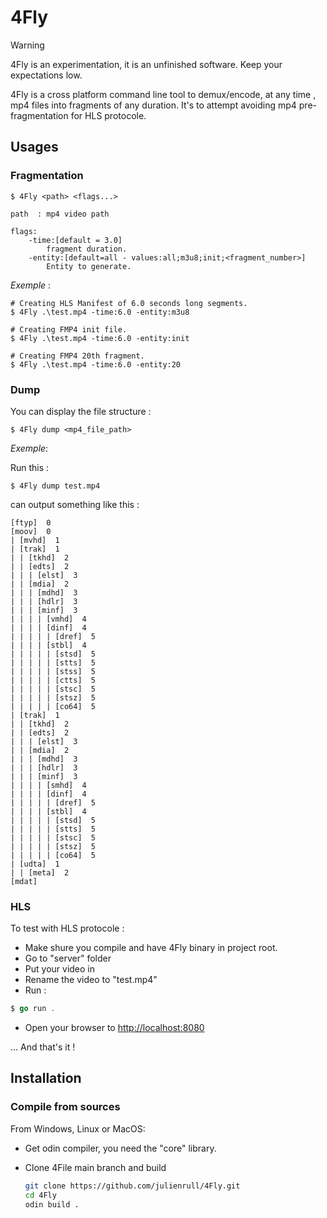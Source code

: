 # 4Fly

> [!warning]
> 4Fly is an experimentation, it is an unfinished software. Keep your expectations low. 

4Fly is a cross platform command line tool to demux/encode, at any time , mp4 files into fragments of any duration. It's to attempt avoiding mp4 pre-fragmentation for HLS protocole.

## Usages
### Fragmentation

```shell
$ 4Fly <path> <flags...>

path  : mp4 video path

flags:
    -time:[default = 3.0]
        fragment duration.
    -entity:[default=all - values:all;m3u8;init;<fragment_number>]
        Entity to generate.
```

*Exemple* :

```shell
# Creating HLS Manifest of 6.0 seconds long segments.
$ 4Fly .\test.mp4 -time:6.0 -entity:m3u8

# Creating FMP4 init file.
$ 4Fly .\test.mp4 -time:6.0 -entity:init

# Creating FMP4 20th fragment.
$ 4Fly .\test.mp4 -time:6.0 -entity:20
```

### Dump

You can display the file structure :

```shell
$ 4Fly dump <mp4_file_path> 
```

*Exemple*: 

Run this :

```
$ 4Fly dump test.mp4
```

can output something like this :

```shell
[ftyp]  0
[moov]  0
| [mvhd]  1
| [trak]  1
| | [tkhd]  2
| | [edts]  2
| | | [elst]  3
| | [mdia]  2
| | | [mdhd]  3
| | | [hdlr]  3
| | | [minf]  3
| | | | [vmhd]  4
| | | | [dinf]  4
| | | | | [dref]  5
| | | | [stbl]  4
| | | | | [stsd]  5
| | | | | [stts]  5
| | | | | [stss]  5
| | | | | [ctts]  5
| | | | | [stsc]  5
| | | | | [stsz]  5
| | | | | [co64]  5
| [trak]  1
| | [tkhd]  2
| | [edts]  2
| | | [elst]  3
| | [mdia]  2
| | | [mdhd]  3
| | | [hdlr]  3
| | | [minf]  3
| | | | [smhd]  4
| | | | [dinf]  4
| | | | | [dref]  5
| | | | [stbl]  4
| | | | | [stsd]  5
| | | | | [stts]  5
| | | | | [stsc]  5
| | | | | [stsz]  5
| | | | | [co64]  5
| [udta]  1
| | [meta]  2
[mdat]
```

### HLS

To test with HLS protocole :

- Make shure you compile and have 4Fly binary in project root.
- Go to "server" folder
- Put your video in
- Rename the video to "test.mp4"
- Run :

```go
$ go run .
```

- Open your browser to [http://localhost:8080](http://localhost:8080)
  
  

... And that's it !

## Installation

### Compile from sources

From Windows, Linux or MacOS:

- Get odin compiler, you need the "core" library.

- Clone 4File main branch and build
  
  ```bash
  git clone https://github.com/julienrull/4Fly.git
  cd 4Fly
  odin build .
  ```
